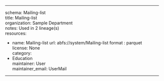 


---  
schema: Mailing-list  
title: Mailing-list  
organization: Sample Department  
notes: Used in 2 lineage(s)  
resources:  
  - name: Mailing-list 
    url: abfs://system/Mailing-list 
    format : parquet  
license: None  
category:
  - Education  
maintainer: User  
maintainer_email: UserMail  
---